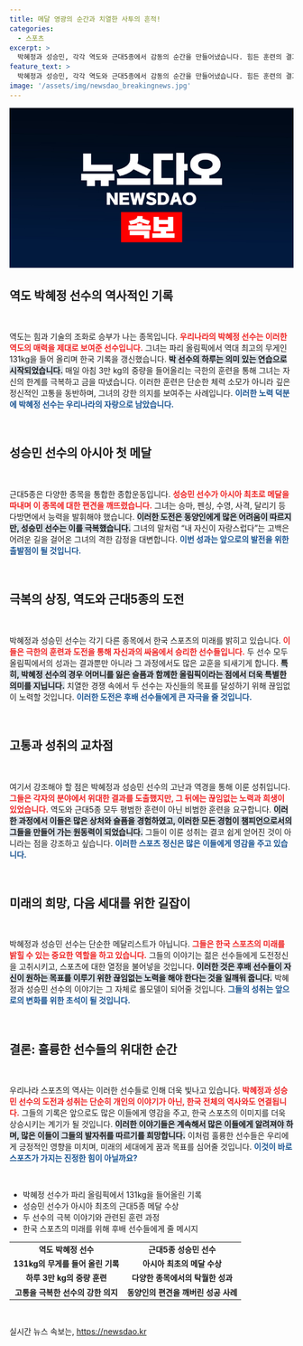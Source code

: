 ```yaml
---
title: 메달 영광의 순간과 치열한 사투의 흔적!
categories:
  - 스포츠
excerpt: >
  박혜정과 성승민, 각각 역도와 근대5종에서 감동의 순간을 만들어냈습니다. 힘든 훈련의 결과로 얻은 메달, 그들의 이야기와 눈물의 뒷이야기가 궁금하다면 클릭하세요!
feature_text: >
  박혜정과 성승민, 각각 역도와 근대5종에서 감동의 순간을 만들어냈습니다. 힘든 훈련의 결과로 얻은 메달, 그들의 이야기와 눈물의 뒷이야기가 궁금하다면 클릭하세요!
image: '/assets/img/newsdao_breakingnews.jpg'
---
```


<p><img src="/assets/img/newsdao_breakingnews.jpg" alt="koreaapp 속보" /></p>

<h2 data-ke-size="size26">역도 박혜정 선수의 역사적인 기록</h2>

<p data-ke-size="size16">&nbsp;</p> 

<p>역도는 힘과 기술의 조화로 승부가 나는 종목입니다. <b><span style="color: #ee2323;">우리나라의 박혜정 선수는 이러한 역도의 매력을 제대로 보여준 선수입니다.</span></b> 그녀는 파리 올림픽에서 역대 최고의 무게인 131kg을 들어 올리며 한국 기록을 갱신했습니다. <b><span style="background-color: #21538527;">박 선수의 하루는 의미 있는 연습으로 시작되었습니다.</span></b> 매일 아침 3만 kg의 중량을 들어올리는 극한의 훈련을 통해 그녀는 자신의 한계를 극복하고 금을 따냈습니다. 이러한 훈련은 단순한 체력 소모가 아니라 깊은 정신적인 고통을 동반하며, 그녀의 강한 의지를 보여주는 사례입니다. <b><span style="color: #1a5490;">이러한 노력 덕분에 박혜정 선수는 우리나라의 자랑으로 남았습니다.</span></b> </p>

<p data-ke-size="size16">&nbsp;</p> 

<h2 data-ke-size="size26">성승민 선수의 아시아 첫 메달</h2>

<p data-ke-size="size16">&nbsp;</p> 

<p>근대5종은 다양한 종목을 통합한 종합운동입니다. <b><span style="color: #ee2323;">성승민 선수가 아시아 최초로 메달을 따내며 이 종목에 대한 편견을 깨뜨렸습니다.</span></b> 그녀는 승마, 펜싱, 수영, 사격, 달리기 등 다방면에서 능력을 발휘해야 했습니다. <b><span style="background-color: #21538527;">이러한 도전은 동양인에게 많은 어려움이 따르지만, 성승민 선수는 이를 극복했습니다.</span></b> 그녀의 말처럼 “내 자신이 자랑스럽다”는 고백은 어려운 길을 걸어온 그녀의 격한 감정을 대변합니다. <b><span style="color: #1a5490;">이번 성과는 앞으로의 발전을 위한 출발점이 될 것입니다.</span></b></p>

<p data-ke-size="size16">&nbsp;</p> 

<h2 data-ke-size="size26">극복의 상징, 역도와 근대5종의 도전</h2>

<p data-ke-size="size16">&nbsp;</p> 

<p>박혜정과 성승민 선수는 각기 다른 종목에서 한국 스포츠의 미래를 밝히고 있습니다. <b><span style="color: #ee2323;">이들은 극한의 훈련과 도전을 통해 자신과의 싸움에서 승리한 선수들입니다.</span></b> 두 선수 모두 올림픽에서의 성과는 결과뿐만 아니라 그 과정에서도 많은 교훈을 되새기게 합니다. <b><span style="background-color: #21538527;">특히, 박혜정 선수의 경우 어머니를 잃은 슬픔과 함께한 올림픽이라는 점에서 더욱 특별한 의미를 지닙니다.</span></b> 치열한 경쟁 속에서 두 선수는 자신들의 목표를 달성하기 위해 끊임없이 노력할 것입니다. <b><span style="color: #1a5490;">이러한 도전은 후배 선수들에게 큰 자극을 줄 것입니다.</span></b></p>

<p data-ke-size="size16">&nbsp;</p> 

<h2 data-ke-size="size26">고통과 성취의 교차점</h2>

<p data-ke-size="size16">&nbsp;</p> 

<p>여기서 강조해야 할 점은 박혜정과 성승민 선수의 고난과 역경을 통해 이룬 성취입니다. <b><span style="color: #ee2323;">그들은 각자의 분야에서 위대한 결과를 도출했지만, 그 뒤에는 끊임없는 노력과 희생이 있었습니다.</span></b> 역도와 근대5종 모두 평범한 훈련이 아닌 비범한 훈련을 요구합니다. <b><span style="background-color: #21538527;">이러한 과정에서 이들은 많은 상처와 슬픔을 경험하였고, 이러한 모든 경험이 챔피언으로서의 그들을 만들어 가는 원동력이 되었습니다.</span></b> 그들이 이룬 성취는 결코 쉽게 얻어진 것이 아니라는 점을 강조하고 싶습니다. <b><span style="color: #1a5490;">이러한 스포츠 정신은 많은 이들에게 영감을 주고 있습니다.</span></b> </p>

<p data-ke-size="size16">&nbsp;</p> 

<h2 data-ke-size="size26">미래의 희망, 다음 세대를 위한 길잡이</h2>

<p data-ke-size="size16">&nbsp;</p> 

<p>박혜정과 성승민 선수는 단순한 메달리스트가 아닙니다. <b><span style="color: #ee2323;">그들은 한국 스포츠의 미래를 밝힐 수 있는 중요한 역할을 하고 있습니다.</span></b> 그들의 이야기는 젊은 선수들에게 도전정신을 고취시키고, 스포츠에 대한 열정을 불어넣을 것입니다. <b><span style="background-color: #21538527;">이러한 것은 후배 선수들이 자신이 원하는 목표를 이루기 위한 끊임없는 노력을 해야 한다는 것을 일깨워 줍니다.</span></b> 박혜정과 성승민 선수의 이야기는 그 자체로 롤모델이 되어줄 것입니다. <b><span style="color: #1a5490;">그들의 성취는 앞으로의 변화를 위한 초석이 될 것입니다.</span></b></p>

<p data-ke-size="size16">&nbsp;</p> 

<h2 data-ke-size="size26">결론: 훌륭한 선수들의 위대한 순간</h2>

<p data-ke-size="size16">&nbsp;</p> 

<p>우리나라 스포츠의 역사는 이러한 선수들로 인해 더욱 빛나고 있습니다. <b><span style="color: #ee2323;">박혜정과 성승민 선수의 도전과 성취는 단순히 개인의 이야기가 아닌, 한국 전체의 역사와도 연결됩니다.</span></b> 그들의 기록은 앞으로도 많은 이들에게 영감을 주고, 한국 스포츠의 이미지를 더욱 상승시키는 계기가 될 것입니다. <b><span style="background-color: #21538527;">이러한 이야기들은 계속해서 많은 이들에게 알려져야 하며, 많은 이들이 그들의 발자취를 따르기를 희망합니다.</span></b> 이처럼 훌륭한 선수들은 우리에게 긍정적인 영향을 미치며, 미래의 세대에게 꿈과 목표를 심어줄 것입니다. <b><span style="color: #1a5490;">이것이 바로 스포츠가 가지는 진정한 힘이 아닐까요?</span></b></p>

<p data-ke-size="size16">&nbsp;</p> 

<ul>
<li>박혜정 선수가 파리 올림픽에서 131kg을 들어올린 기록</li>
<li>성승민 선수가 아시아 최초의 근대5종 메달 수상</li>
<li>두 선수의 극복 이야기와 관련된 훈련 과정</li>
<li>한국 스포츠의 미래를 위해 후배 선수들에게 줄 메시지</li>
</ul>

<table>
<tr>
<td style="text-align: center; height: 17px;"><b>역도 박혜정 선수</b></td>
<td style="text-align: center; height: 17px;"><b>근대5종 성승민 선수</b></td>
</tr>
<tr>
<td style="text-align: center; height: 17px;"><b>131kg의 무게를 들어 올린 기록</b></td>
<td style="text-align: center; height: 17px;"><b>아시아 최초의 메달 수상</b></td>
</tr>
<tr>
<td style="text-align: center; height: 17px;"><b>하루 3만 kg의 중량 훈련</b></td>
<td style="text-align: center; height: 17px;"><b>다양한 종목에서의 탁월한 성과</b></td>
</tr>
<tr>
<td style="text-align: center; height: 17px;"><b>고통을 극복한 선수의 강한 의지</b></td>
<td style="text-align: center; height: 17px;"><b>동양인의 편견을 깨버린 성공 사례</b></td>
</tr>
</table>

<p data-ke-size="size16">&nbsp;</p>
실시간 뉴스 속보는, <a href="https://newsdao.kr" rel="dofollow">https://newsdao.kr</a>


